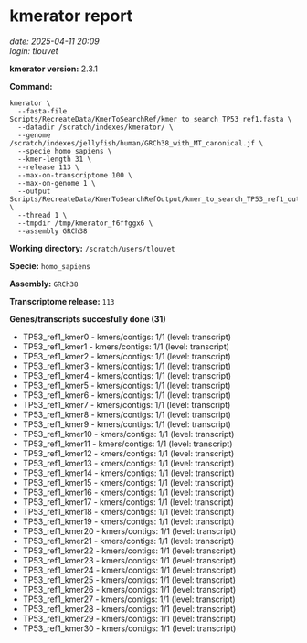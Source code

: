 # kmerator report
*date: 2025-04-11 20:09*  
*login: tlouvet*

**kmerator version:** 2.3.1

**Command:**

```
kmerator \
  --fasta-file Scripts/RecreateData/KmerToSearchRef/kmer_to_search_TP53_ref1.fasta \
  --datadir /scratch/indexes/kmerator/ \
  --genome /scratch/indexes/jellyfish/human/GRCh38_with_MT_canonical.jf \
  --specie homo_sapiens \
  --kmer-length 31 \
  --release 113 \
  --max-on-transcriptome 100 \
  --max-on-genome 1 \
  --output Scripts/RecreateData/KmerToSearchRefOutput/kmer_to_search_TP53_ref1_output \
  --thread 1 \
  --tmpdir /tmp/kmerator_f6ffggx6 \
  --assembly GRCh38
```

**Working directory:** `/scratch/users/tlouvet`

**Specie:** `homo_sapiens`

**Assembly:** `GRCh38`

**Transcriptome release:** `113`

**Genes/transcripts succesfully done (31)**

- TP53_ref1_kmer0 - kmers/contigs: 1/1 (level: transcript)
- TP53_ref1_kmer1 - kmers/contigs: 1/1 (level: transcript)
- TP53_ref1_kmer2 - kmers/contigs: 1/1 (level: transcript)
- TP53_ref1_kmer3 - kmers/contigs: 1/1 (level: transcript)
- TP53_ref1_kmer4 - kmers/contigs: 1/1 (level: transcript)
- TP53_ref1_kmer5 - kmers/contigs: 1/1 (level: transcript)
- TP53_ref1_kmer6 - kmers/contigs: 1/1 (level: transcript)
- TP53_ref1_kmer7 - kmers/contigs: 1/1 (level: transcript)
- TP53_ref1_kmer8 - kmers/contigs: 1/1 (level: transcript)
- TP53_ref1_kmer9 - kmers/contigs: 1/1 (level: transcript)
- TP53_ref1_kmer10 - kmers/contigs: 1/1 (level: transcript)
- TP53_ref1_kmer11 - kmers/contigs: 1/1 (level: transcript)
- TP53_ref1_kmer12 - kmers/contigs: 1/1 (level: transcript)
- TP53_ref1_kmer13 - kmers/contigs: 1/1 (level: transcript)
- TP53_ref1_kmer14 - kmers/contigs: 1/1 (level: transcript)
- TP53_ref1_kmer15 - kmers/contigs: 1/1 (level: transcript)
- TP53_ref1_kmer16 - kmers/contigs: 1/1 (level: transcript)
- TP53_ref1_kmer17 - kmers/contigs: 1/1 (level: transcript)
- TP53_ref1_kmer18 - kmers/contigs: 1/1 (level: transcript)
- TP53_ref1_kmer19 - kmers/contigs: 1/1 (level: transcript)
- TP53_ref1_kmer20 - kmers/contigs: 1/1 (level: transcript)
- TP53_ref1_kmer21 - kmers/contigs: 1/1 (level: transcript)
- TP53_ref1_kmer22 - kmers/contigs: 1/1 (level: transcript)
- TP53_ref1_kmer23 - kmers/contigs: 1/1 (level: transcript)
- TP53_ref1_kmer24 - kmers/contigs: 1/1 (level: transcript)
- TP53_ref1_kmer25 - kmers/contigs: 1/1 (level: transcript)
- TP53_ref1_kmer26 - kmers/contigs: 1/1 (level: transcript)
- TP53_ref1_kmer27 - kmers/contigs: 1/1 (level: transcript)
- TP53_ref1_kmer28 - kmers/contigs: 1/1 (level: transcript)
- TP53_ref1_kmer29 - kmers/contigs: 1/1 (level: transcript)
- TP53_ref1_kmer30 - kmers/contigs: 1/1 (level: transcript)
